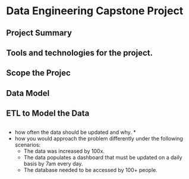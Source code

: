 # Data Engineering Capstone Project

## Project Summary
## Tools and technologies for the project.
## Scope the Projec
## Data Model
## ETL to Model the Data
## 
- how often the data should be updated and why.
  * 
- how you would approach the problem differently under the following scenarios:
  * The data was increased by 100x.
  * The data populates a dashboard that must be updated on a daily basis by 7am every day.
  * The database needed to be accessed by 100+ people.
